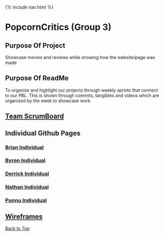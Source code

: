{% include nav.html %}

# PopcornCritics (Group 3)

## Purpose Of Project

Showcase movies and reviews while showing how the website/page was made

## Purpose Of ReadMe
To organize and highlight our projects through weekly sprints that connect to our PBL. This is shown through commits, tangibles and videos which are organized by the week to showcase work.

## [Team ScrumBoard](https://github.com/PunarvasuS/PopcornCritics/projects/1)

## Individual Github Pages
### [Brian Individual](https://github.com/BrianZhang2016/Brian-Individual)
### [Byron Individual](https://github.com/byronlu06/tempname2)
### [Derrick Individual](https://github.com/Pitsco/derrick_individual)
### [Nathan Individual](https://github.com/ProRichyMan/NathanIndividual)
### [Punnu Individual](https://github.com/PunarvasuS/DataStructures)

## [Wireframes](https://github.com/PunarvasuS/PopcornCritics/wiki/Wireframes)

[Back to Top](#popcorncritics-group-3)
